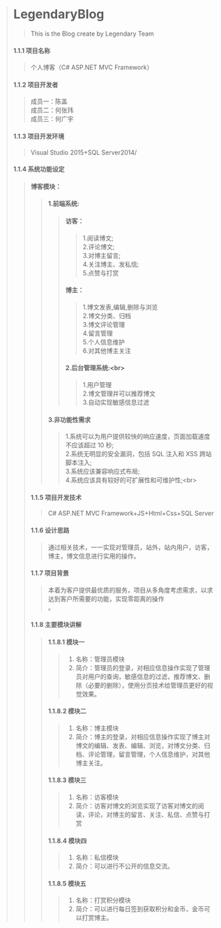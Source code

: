 > # LegendaryBlog
>> This is the Blog create by Legendary Team<br>
> #### 1.1.1	项目名称<br>
>> 个人博客（C# ASP.NET MVC Framework）<br>
>#### 1.1.2	项目开发者<br> 
>> 成员一：陈盖<br>
>> 成员二：何张玮<br>
>> 成员三：何广宇<br>
>#### 1.1.3	项目开发环境<br>
>> Visual Studio 2015+SQL Server2014/<br>
>#### 1.1.4	系统功能设定<br>
>>#### 博客模块：<br/>
>>>#### 1.前端系统:<br/>
>>>>#### 访客：<br>
>>>>> 1.阅读博文;<br>
 2.评论博文;<br>
 3.对博主留言;<br>
 4.关注博主、发私信;<br>
 5.点赞与打赏<br>
>>>>#### 博主：<br>
>>>>> 1.博文发表,编辑,删除与浏览<br>
 2.博文分类、归档<br>
 3.博文评论管理<br>
 4.留言管理<br>
 5.个人信息维护<br>
 6.对其他博主关注<br>
>>>>#### 2.后台管理系统:<br\>
>>>>> 1.用户管理<br>
 2.博文管理并可以推荐博文<br/>
 3.自动实现敏感信息过滤<br />
>>>#### 3.非功能性需求<br/>
>>>> 1.系统可以为用户提供较快的响应速度，页面加载速度不应该超过 10 秒;<br>
 2.系统无明显的安全漏洞，包括 SQL 注入和 XSS 跨站脚本注入;<br>
 3.系统应该兼容响应式布局;<br>
 4.系统应该具有较好的可扩展性和可维护性;\<br>		
>>#### 1.1.5	项目开发技术<br>
>>> C# ASP.NET MVC Framework+JS+Html+Css+SQL Server<br>
>>#### 1.1.6	设计思路<br>
>>> 通过相关技术，一一实现对管理员，站外，站内用户，访客，博主，博文信息进行实用的操作。<br>
>>#### 1.1.7	项目背景<br>
>>> 本着为客户提供最优质的服务，项目从多角度考虑需求，以求达到客户所需要的功能，实现零距离的操作<br>。
>>#### 1.1.8	主要模块讲解<br>
>>>#### 1.1.8.1	模块一<br>
>>>> 1.	名称：管理员模块<br>
>>>> 2.	简介：管理员的登录，对相应信息操作实现了管理员对用户的查询，敏感信息的过滤，推荐博文、删除（必要的删除），使用分页技术给管理员更好的视觉效果。<br>
>>>#### 1.1.8.2	模块二<br>
>>>> 1.	名称：博主模块<br>
>>>> 2.	简介：博主的登录，对相应信息操作实现了博主对博文的编辑、发表、编辑、浏览，对博文分类、归档、评论管理，留言管理，个人信息维护，对其他博主关注。<br>
>>>#### 1.1.8.3	模块三<br>
>>>> 1.	名称：访客模块<br>
>>>> 2.	简介：访客对博文的浏览实现了访客对博文的阅读，评论，对博主的留言、关注、私信、点赞与打赏<br>
>>>#### 1.1.8.4	模块四<br>
>>>> 1.	名称：私信模块<br>
>>>> 2.	简介：可以进行不公开的信息交流。<br>
>>>#### 1.1.8.5	模块五<br>
>>>> 1.	名称：打赏积分模块<br>
>>>> 2.	简介：可以进行每日签到获取积分和金币，金币可以打赏博主。<br>
